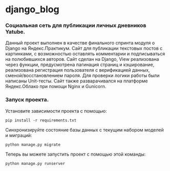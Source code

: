 django_blog
=============================

### Социальная сеть для публикации личных дневников Yatube.

Данный проект выполнен в качестве финального спринта модуля о Django на Яндекс.Практикум.
Сайт для публикации текстовых постов с картинками, с возможностью оставлять комментарии и подписываться на полюбившихся авторов. Сайт сделан на Django, View реализована через функции, предусмотрена пагинация страниц и кэширование, реализована регистрация пользователя с верификацией данных, сменой/восстановлением пароля. Для проверки логики работы были написаны Unit-тесты. Сайт также разварачивался на платформе Яндекс.Облако при помощи Nginx и Gunicorn. 

### Запуск проекта.

Установите зависимости проекта с помощью:
```
pip install -r requirements.txt
```
Синхронизируйте состояние базы данных с текущим набором моделей и миграций:
```
python manage.py migrate
```
Теперь вы можете запустить проект с помощью этой команды:
```
python manage.py runserver
```
